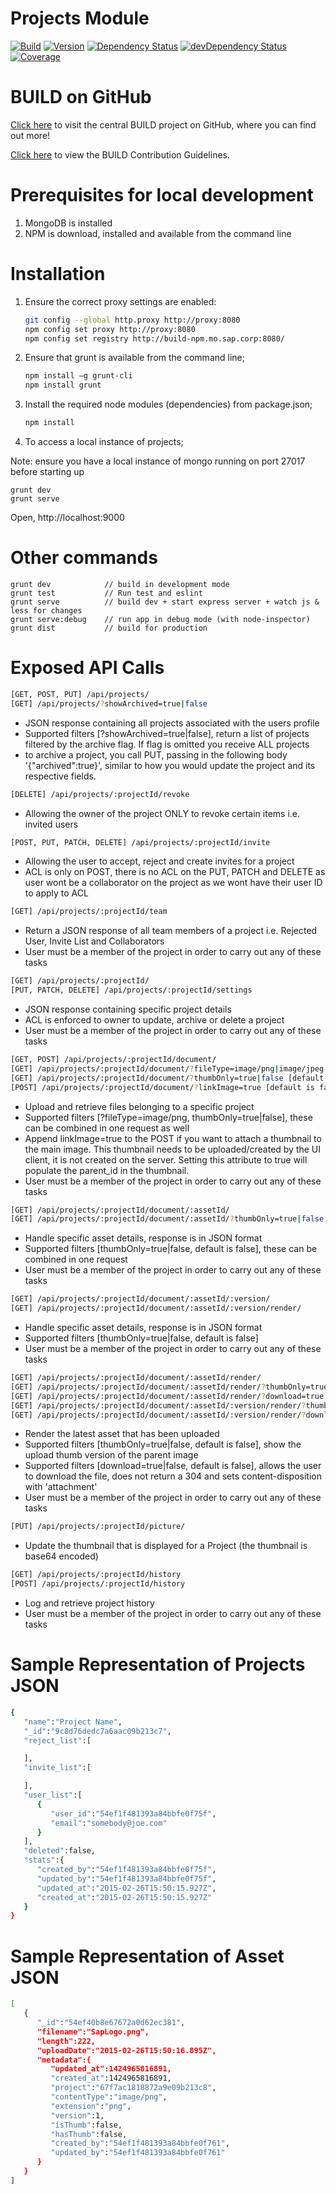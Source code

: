 Projects Module
===============

[![Build](https://img.shields.io/travis/sapbuild/projects.svg?style=flat-square)](http://travis-ci.org/sapbuild/projects)
[![Version](https://img.shields.io/npm/v/norman-projects.svg?style=flat-square)](https://npmjs.org/package/norman-projects)
[![Dependency Status](https://david-dm.org/sapbuild/projects.svg)](https://david-dm.org/sapbuild/projects)
[![devDependency Status](https://david-dm.org/sapbuild/projects/dev-status.svg)](https://david-dm.org/sapbuild/projects#info=devDependencies)
[![Coverage](https://img.shields.io/coveralls/sapbuild/projects/master.svg?style=flat-square)](https://coveralls.io/r/sapbuild/projects?branch=master)

# BUILD on GitHub

[Click here](https://github.com/SAP/BUILD) to visit the central BUILD project on GitHub, where you can find out more!

[Click here](https://github.com/SAP/BUILD/blob/master/Contributing.md) to view the BUILD Contribution Guidelines. 

# Prerequisites for local development
1. MongoDB is installed
2. NPM is download, installed and available from the command line

# Installation
1. Ensure the correct proxy settings are enabled:

    ```sh
    git config --global http.proxy http://proxy:8080
    npm config set proxy http://proxy:8080
    npm config set registry http://build-npm.mo.sap.corp:8080/
    ```

2. Ensure that grunt is available from the command line;
    
    ```sh
    npm install –g grunt-cli 
    npm install grunt 
    ```

3. Install the required node modules (dependencies) from package.json;
    
    ```sh
    npm install
    ```

4. To access a local instance of projects;

Note: ensure you have a local instance of mongo running on port 27017 before starting up

    grunt dev
    grunt serve


Open, http://localhost:9000

# Other commands
    
    grunt dev            // build in development mode
    grunt test           // Run test and eslint
    grunt serve          // build dev + start express server + watch js & less for changes
    grunt serve:debug    // run app in debug mode (with node-inspector)
    grunt dist           // build for production
    
    
# Exposed API Calls
```sh
[GET, POST, PUT] /api/projects/
[GET] /api/projects/?showArchived=true|false
```
- JSON response containing all projects associated with the users profile
- Supported filters [?showArchived=true|false], return a list of projects filtered by the archive flag. If flag is omitted you receive ALL projects
- to archive a project, you call PUT, passing in the following body '{"archived":true}', similar to how you would update the project and its respective fields.

```sh
[DELETE] /api/projects/:projectId/revoke
```
- Allowing the owner of the project ONLY to revoke certain items i.e. invited users

```sh
[POST, PUT, PATCH, DELETE] /api/projects/:projectId/invite
```
- Allowing the user to accept, reject and create invites for a project
- ACL is only on POST, there is no ACL on the PUT, PATCH and DELETE as user wont be a collaborator on the project as we wont have their user ID to apply to ACL

```sh
[GET] /api/projects/:projectId/team
```
- Return a JSON response of all team members of a project i.e. Rejected User, Invite List and Collaborators
- User must be a member of the project in order to carry out any of these tasks

```sh
[GET] /api/projects/:projectId/
[PUT, PATCH, DELETE] /api/projects/:projectId/settings
```
- JSON response containing specific project details
- ACL is enforced to owner to update, archive or delete a project
- User must be a member of the project in order to carry out any of these tasks

```sh
[GET, POST] /api/projects/:projectId/document/
[GET] /api/projects/:projectId/document/?fileType=image/png|image/jpeg
[GET] /api/projects/:projectId/document/?thumbOnly=true|false [default is false]
[POST] /api/projects/:projectId/document/?linkImage=true [default is false]
```
- Upload and retrieve files belonging to a specific project
- Supported filters [?fileType=image/png, thumbOnly=true|false], these can be combined in one request as well
- Append linkImage=true to the POST if you want to attach a thumbnail to the main image. This thumbnail needs to be uploaded/created by the UI client, it is not created on the server. Setting this attribute to true will populate the parent_id in the thumbnail.
- User must be a member of the project in order to carry out any of these tasks

```sh
[GET] /api/projects/:projectId/document/:assetId/
[GET] /api/projects/:projectId/document/:assetId/?thumbOnly=true|false
```
- Handle specific asset details, response is in JSON format
- Supported filters [thumbOnly=true|false, default is false], these can be combined in one request
- User must be a member of the project in order to carry out any of these tasks

```sh
[GET] /api/projects/:projectId/document/:assetId/:version/
[GET] /api/projects/:projectId/document/:assetId/:version/render/
```
- Handle specific asset details, response is in JSON format
- Supported filters [thumbOnly=true|false, default is false]
- User must be a member of the project in order to carry out any of these tasks

```sh
[GET] /api/projects/:projectId/document/:assetId/render/
[GET] /api/projects/:projectId/document/:assetId/render/?thumbOnly=true|false
[GET] /api/projects/:projectId/document/:assetId/render/?download=true|false
[GET] /api/projects/:projectId/document/:assetId/:version/render/?thumbOnly=true|false
[GET] /api/projects/:projectId/document/:assetId/:version/render/?download=true|false
```
- Render the latest asset that has been uploaded
- Supported filters [thumbOnly=true|false, default is false], show the upload thumb version of the parent image
- Supported filters [download=true|false, default is false], allows the user to download the file, does not return a 304 and sets content-disposition with 'attachment' 
- User must be a member of the project in order to carry out any of these tasks

```sh
[PUT] /api/projects/:projectId/picture/
```
- Update the thumbnail that is displayed for a Project (the thumbnail is base64 encoded)

```sh
[GET] /api/projects/:projectId/history
[POST] /api/projects/:projectId/history
```
- Log and retrieve project history
- User must be a member of the project in order to carry out any of these tasks

# Sample Representation of Projects JSON
```sh
{  
   "name":"Project Name",
   "_id":"9c8d76dedc7a6aac09b213c7",
   "reject_list":[  

   ],
   "invite_list":[  

   ],
   "user_list":[  
      {  
         "user_id":"54ef1f481393a84bbfe0f75f",
         "email":"somebody@joe.com"
      }
   ],
   "deleted":false,
   "stats":{  
      "created_by":"54ef1f481393a84bbfe0f75f",
      "updated_by":"54ef1f481393a84bbfe0f75f",
      "updated_at":"2015-02-26T15:50:15.927Z",
      "created_at":"2015-02-26T15:50:15.927Z"
   }
}
```

# Sample Representation of Asset JSON
```sh
[  
   {  
      "_id":"54ef40b8e67672a0d62ec381",
      "filename":"SapLogo.png",
      "length":222,
      "uploadDate":"2015-02-26T15:50:16.895Z",
      "metadata":{  
         "updated_at":1424965816891,
         "created_at":1424965816891,
         "project":"67f7ac1818872a9e09b213c8",
         "contentType":"image/png",
         "extension":"png",
         "version":1,
         "isThumb":false,
         "hasThumb":false,
         "created_by":"54ef1f481393a84bbfe0f761",
         "updated_by":"54ef1f481393a84bbfe0f761"
      }
   }
]
```

